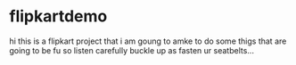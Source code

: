 # flipkartdemo
hi this is a flipkart project that i am goung to amke to do some thigs that are going to be fu so listen carefully buckle up as fasten ur seatbelts...
